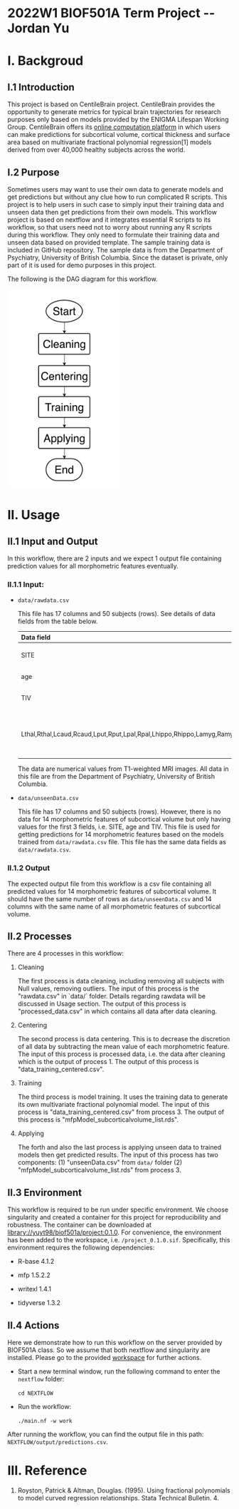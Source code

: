 # 2022W1 BIOF501A Term Project -- Jordan Yu

# I. Backgroud

## I.1 Introduction

This project is based on CentileBrain project. CentileBrain provides the opportunity to generate metrics for typical brain trajectories for research purposes only based on models provided by the ENIGMA Lifespan Working Group. CentileBrain offers its [online computation platform](https://centilebrain.org/#/model) in which users can make predictions for subcortical volume, cortical thickness and surface area based on multivariate fractional polynomial regression[1] models derived from over 40,000 healthy subjects across the world.

## I.2 Purpose

Sometimes users may want to use their own data to generate models and get predictions but without any clue how to run complicated R scripts. This project is to help users in such case to simply input their training data and unseen data then get predictions from their own models. This workflow project is based on nextflow and it integrates essential R scripts to its workflow, so that users need not to worry about running any R scripts during this workflow. They only need to formulate their training data and unseen data based on provided template. The sample training data is included in GitHub repository. The sample data is from the Department of Psychiatry, University of British Columbia. Since the dataset is private, only part of it is used for demo purposes in this project.

The following is the DAG diagram for this workflow.

<img src="images/paste-50B84BD5.png" width="252"/>

# II. Usage

## II.1 Input and Output

In this workflow, there are 2 inputs and we expect 1 output file containing prediction values for all morphometric features eventually.

### II.1.1 Input:

-   `data/rawdata.csv`

    This file has 17 columns and 50 subjects (rows). See details of data fields from the table below.

    | Data field                                                                            | Description                                                             |
    |---------------------------------------|---------------------------------|
    | SITE                                                                                  | the place in which data acquired                                        |
    | age                                                                                   | the age of subject                                                      |
    | TIV                                                                                   | total intracranial volume                                               |
    | Lthal,Rthal,Lcaud,Rcaud,Lput,Rput,Lpal,Rpal,Lhippo,Rhippo,Lamyg,Ramyg,Laccumb,Raccumb | names of 14 morphometric features for subcortical volume of human brain |

    The data are numerical values from T1-weighted MRI images. All data in this file are from the Department of Psychiatry, University of British Columbia.

-   `data/unseenData.csv`

    This file has 17 columns and 50 subjects (rows). However, there is no data for 14 morphometric features of subcortical volume but only having values for the first 3 fields, i.e. SITE, age and TIV. This file is used for getting predictions for 14 morphometric features based on the models trained from `data/rawdata.csv` file. This file has the same data fields as `data/rawdata.csv`.

### II.1.2 Output

The expected output file from this workflow is a csv file containing all predicted values for 14 morphometric features of subcortical volume. It should have the same number of rows as `data/unseenData.csv` and 14 columns with the same name of all morphometric features of subcortical volume.

## II.2 Processes

There are 4 processes in this workflow:

1.  Cleaning

    The first process is data cleaning, including removing all subjects with Null values, removing outliers. The input of this process is the "rawdata.csv" in \`data/\` folder. Details regarding rawdata will be discussed in Usage section. The output of this process is "processed_data.csv" in which contains all data after data cleaning.

2.  Centering

    The second process is data centering. This is to decrease the discretion of all data by subtracting the mean value of each morphometric feature. The input of this process is processed data, i.e. the data after cleaning which is the output of process 1. The output of this process is "data_training_centered.csv".

3.  Training

    The third process is model training. It uses the training data to generate its own multivariate fractional polynomial model. The input of this process is "data_training_centered.csv" from process 3. The output of this process is "mfpModel_subcorticalvolume_list.rds".

4.  Applying

    The forth and also the last process is applying unseen data to trained models then get predicted results. The input of this process has two components: (1) "unseenData.csv" from `data/` folder (2) "mfpModel_subcorticalvolume_list.rds" from process 3.

## II.3 Environment

This workflow is required to be run under specific environment. We choose singularity and created a container for this project for reproducibility and robustness. The container can be downloaded at [library://yuyt98/biof501a/project:0.1.0](library://yuyt98/biof501a/project:0.1.0). For convenience, the environment has been added to the workspace, i.e. `/project_0.1.0.sif`. Specifically, this environment requires the following dependencies:

-   R-base 4.1.2

-   mfp 1.5.2.2

-   writexl 1.4.1

-   tidyverse 1.3.2

## II.4 Actions

Here we demonstrate how to run this workflow on the server provided by BIOF501A class. So we assume that both nextflow and singularity are installed. Please go to the provided [workspace](https://class.cidgoh.ca/user/yuyt1998/lab) for further actions.

-   Start a new terminal window, run the following command to enter the `nextflow` folder:

    `cd NEXTFLOW`

-   Run the workflow:

    `./main.nf -w work`

After running the workflow, you can find the output file in this path: `NEXTFLOW/output/predictions.csv`.

# III. Reference

1.  Royston, Patrick & Altman, Douglas. (1995). Using fractional polynomials to model curved regression relationships. Stata Technical Bulletin. 4.
